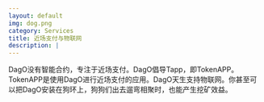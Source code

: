 ```yaml
---
layout: default
img: dog.png
category: Services
title: 近场支付与物联网
description: |
---
```

  DagO没有智能合约，专注于近场支付。DagO倡导Tapp，即TokenAPP。TokenAPP是使用DagO进行近场支付的应用。DagO天生支持物联网。你甚至可以把DagO安装在狗环上，狗狗们出去遛弯相聚时，也能产生挖矿效益。
